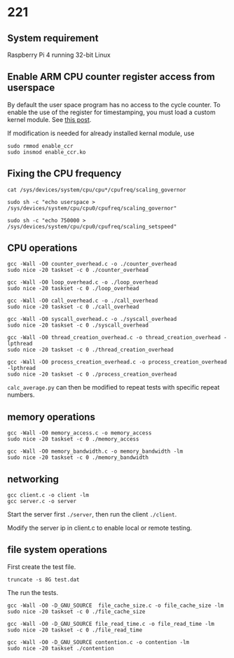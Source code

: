 # 221

## System requirement
Raspberry Pi 4 running 32-bit Linux

## Enable ARM CPU counter register access from userspace
By default the user space program has no access to the cycle counter. To enable the use of the register for timestamping, you must load a custom kernel module. See [this post](https://matthewarcus.wordpress.com/2018/01/27/using-the-cycle-counter-registers-on-the-raspberry-pi-3/).

If modification is needed for already installed kernal module, use
```
sudo rmmod enable_ccr
sudo insmod enable_ccr.ko
```

## Fixing the CPU frequency
```
cat /sys/devices/system/cpu/cpu*/cpufreq/scaling_governor

sudo sh -c "echo userspace > /sys/devices/system/cpu/cpu0/cpufreq/scaling_governor"

sudo sh -c "echo 750000 > /sys/devices/system/cpu/cpu0/cpufreq/scaling_setspeed"
```

## CPU operations

```
gcc -Wall -O0 counter_overhead.c -o ./counter_overhead
sudo nice -20 taskset -c 0 ./counter_overhead

gcc -Wall -O0 loop_overhead.c -o ./loop_overhead
sudo nice -20 taskset -c 0 ./loop_overhead

gcc -Wall -O0 call_overhead.c -o ./call_overhead
sudo nice -20 taskset -c 0 ./call_overhead

gcc -Wall -O0 syscall_overhead.c -o ./syscall_overhead
sudo nice -20 taskset -c 0 ./syscall_overhead

gcc -Wall -O0 thread_creation_overhead.c -o thread_creation_overhead -lpthread
sudo nice -20 taskset -c 0 ./thread_creation_overhead

gcc -Wall -O0 process_creation_overhead.c -o process_creation_overhead -lpthread
sudo nice -20 taskset -c 0 ./process_creation_overhead

```

`calc_average.py` can then be modified to repeat tests with specific repeat numbers.


## memory operations
```
gcc -Wall -O0 memory_access.c -o memory_access
sudo nice -20 taskset -c 0 ./memory_access

gcc -Wall -O0 memory_bandwidth.c -o memory_bandwidth -lm
sudo nice -20 taskset -c 0 ./memory_bandwidth
```

## networking
```
gcc client.c -o client -lm
gcc server.c -o server
```
Start the server first `./server`, then run the client `./client`.

Modify the server ip in client.c to enable local or remote testing.


## file system operations
First create the test file.
```
truncate -s 8G test.dat
```
The run the tests.
```
gcc -Wall -O0 -D_GNU_SOURCE  file_cache_size.c -o file_cache_size -lm
sudo nice -20 taskset -c 0 ./file_cache_size

gcc -Wall -O0 -D_GNU_SOURCE file_read_time.c -o file_read_time -lm
sudo nice -20 taskset -c 0 ./file_read_time

gcc -Wall -O0 -D_GNU_SOURCE contention.c -o contention -lm
sudo nice -20 taskset ./contention
```


